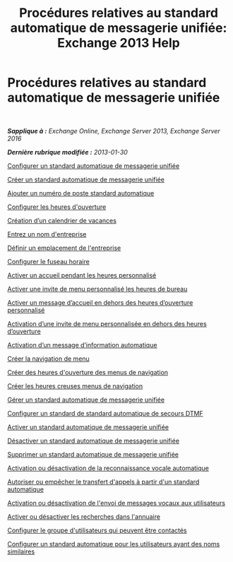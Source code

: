 ﻿---
title: 'Procédures relatives au standard automatique de messagerie unifiée: Exchange 2013 Help'
TOCTitle: Procédures relatives au standard automatique de messagerie unifiée
ms:assetid: 9e59d68f-e11a-49b0-ac6b-88061761fd45
ms:mtpsurl: https://technet.microsoft.com/fr-fr/library/JJ822155(v=EXCHG.150)
ms:contentKeyID: 50555458
ms.date: 04/24/2018
mtps_version: v=EXCHG.150
ms.translationtype: HT
---

# Procédures relatives au standard automatique de messagerie unifiée

 

_**Sapplique à :** Exchange Online, Exchange Server 2013, Exchange Server 2016_

_**Dernière rubrique modifiée :** 2013-01-30_

[Configurer un standard automatique de messagerie unifiée](set-up-a-um-auto-attendant-exchange-2013-help.md)

[Créer un standard automatique de messagerie unifiée](create-a-um-auto-attendant-exchange-2013-help.md)

[Ajouter un numéro de poste standard automatique](add-an-auto-attendant-extension-number-exchange-2013-help.md)

[Configurer les heures d'ouverture](configure-business-hours-exchange-2013-help.md)

[Création d’un calendrier de vacances](create-a-holiday-schedule-exchange-2013-help.md)

[Entrez un nom d'entreprise](enter-a-business-name-exchange-2013-help.md)

[Définir un emplacement de l'entreprise](set-a-business-location-exchange-2013-help.md)

[Configurer le fuseau horaire](configure-the-time-zone-exchange-2013-help.md)

[Activer un accueil pendant les heures personnalisé](enable-a-customized-business-hours-greeting-exchange-2013-help.md)

[Activer une invite de menu personnalisé les heures de bureau](enable-a-customized-business-hours-menu-prompt-exchange-2013-help.md)

[Activer un message d’accueil en dehors des heures d’ouverture personnalisé](enable-a-customized-non-business-hours-greeting-exchange-2013-help.md)

[Activation d’une invite de menu personnalisée en dehors des heures d’ouverture](enable-a-customized-non-business-hours-menu-prompt-exchange-2013-help.md)

[Activation d’un message d’information automatique](enable-an-informational-announcement-exchange-2013-help.md)

[Créer la navigation de menu](create-menu-navigation-exchange-2013-help.md)

[Créer des heures d'ouverture des menus de navigation](create-business-hours-navigation-menus-exchange-2013-help.md)

[Créer les heures creuses menus de navigation](create-non-business-hours-navigation-menus-exchange-2013-help.md)

[Gérer un standard automatique de messagerie unifiée](manage-a-um-auto-attendant-exchange-2013-help.md)

[Configurer un standard de standard automatique de secours DTMF](configure-a-dtmf-fallback-auto-attendant-exchange-2013-help.md)

[Activer un standard automatique de messagerie unifiée](enable-a-um-auto-attendant-exchange-2013-help.md)

[Désactiver un standard automatique de messagerie unifiée](disable-a-um-auto-attendant-exchange-2013-help.md)

[Supprimer un standard automatique de messagerie unifiée](delete-a-um-auto-attendant-exchange-2013-help.md)

[Activation ou désactivation de la reconnaissance vocale automatique](enable-or-disable-automatic-speech-recognition-exchange-2013-help.md)

[Autoriser ou empêcher le transfert d'appels à partir d'un standard automatique](enable-or-prevent-transferring-calls-from-an-auto-attendant-exchange-2013-help.md)

[Activation ou désactivation de l'envoi de messages vocaux aux utilisateurs](enable-or-disable-sending-voice-messages-to-users-exchange-2013-help.md)

[Activer ou désactiver les recherches dans l'annuaire](enable-or-disable-directory-lookups-exchange-2013-help.md)

[Configurer le groupe d'utilisateurs qui peuvent être contactés](configure-the-group-of-users-that-can-be-contacted-exchange-2013-help.md)

[Configurer un standard automatique pour les utilisateurs ayant des noms similaires](configure-an-auto-attendant-for-users-who-have-similar-names-exchange-2013-help.md)

